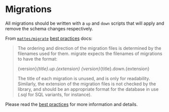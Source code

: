 # Migrations

All migrations should be written with a `up` and `down` scripts that will
apply and remove the schema changes respectively.

From [`mattes/migrate`](https://github.com/mattes/migrate)
[best practices](https://github.com/mattes/migrate/blob/master/MIGRATIONS.md)
docs:
> The ordering and direction of the migration files is determined by the filenames used for them. migrate expects the filenames of migrations to have the format:
>
> {version}_{title}.up.{extension}
> {version}_{title}.down.{extension}
>
> The title of each migration is unused, and is only for readability. Similarly, the extension of the migration files is not checked by the library, and should be an appropriate format for the database in use (.sql for SQL variants, for instance).

Please read the [best practices](https://github.com/mattes/migrate/blob/master/MIGRATIONS.md)
for more information and details.
